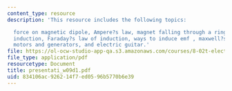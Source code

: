 ```yaml
---
content_type: resource
description: 'This resource includes the following topics:

  force on magnetic dipole, Ampere?s law, magnet falling through a ring, jumping ring,
  induction, Faraday?s law of induction, ways to induce emf , maxwell?s equations,
  motors and generators, and electric guitar.'
file: https://ol-ocw-studio-app-qa.s3.amazonaws.com/courses/8-02t-electricity-and-magnetism-spring-2005/834106ac926214f7ed0596b5770b6e39_presentati_w09d1.pdf
file_type: application/pdf
resourcetype: Document
title: presentati_w09d1.pdf
uid: 834106ac-9262-14f7-ed05-96b5770b6e39
---
```

